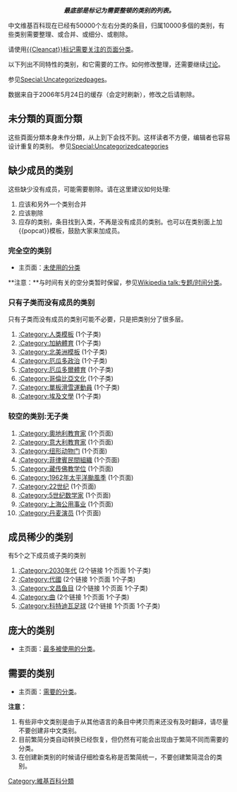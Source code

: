 <center>

***最底部是标记为需要整顿的类别的列表。***

</center>

中文维基百科现在已经有50000个左右分类的条目，归属10000多個的类别，有些类别需要整理、或合并、或细分、或剔除。

请使用[{{Cleancat}}标记需要关注的页面分类](https://zh.wikipedia.org/wiki/Template:Cleancat "wikilink")。

以下列出不同特性的类别，和它需要的工作。如何修改整理，还需要继续[讨论](https://zh.wikipedia.org/wiki/Wikipedia_talk:类别整理 "wikilink")。

参见[Special:Uncategorizedpages](https://zh.wikipedia.org/wiki/Special:Uncategorizedpages "wikilink")。

数据来自于2006年5月24日的缓存（会定时刷新），修改之后请剔除。

## 未分類的頁面分類

这些頁面分類本身未作分類，从上到下会找不到。这样读者不方便，编辑者也容易设计重复的类别。 参见[Special:Uncategorizedcategories](https://zh.wikipedia.org/wiki/Special:Uncategorizedcategories "wikilink")

## 缺少成员的类别

这些缺少没有成员，可能需要剔除。请在这里建议如何处理:

1.  应该和另外一个类别合并
2.  应该剔除
3.  应存的类别，条目找到入类，不再是没有成员的类别。也可以在类别面上加{{popcat}}模板，鼓励大家来加成员。

### 完全空的类别

  -
    主页面：[未使用的分类](https://zh.wikipedia.org/wiki/Special:Unusedcategories "wikilink")

**注意：**与时间有关的空分类暂时保留，参见[Wikipedia talk:专题/时间分类](https://zh.wikipedia.org/wiki/Wikipedia_talk:专题/时间分类 "wikilink")。

### 只有子类而没有成员的类别

只有子类而没有成员的类别可能不必要，只是把类别分了很多层。

1.  [:Category:人类模板](https://zh.wikipedia.org/wiki/Category:人类模板 "wikilink") (1个子类)
2.  [:Category:加納體育](https://zh.wikipedia.org/wiki/Category:加納體育 "wikilink") (1个子类)
3.  [:Category:北美洲模板](https://zh.wikipedia.org/wiki/Category:北美洲模板 "wikilink") (1个子类)
4.  [:Category:厄瓜多政治](https://zh.wikipedia.org/wiki/Category:厄瓜多政治 "wikilink") (1个子类)
5.  [:Category:厄瓜多爾體育](https://zh.wikipedia.org/wiki/Category:厄瓜多爾體育 "wikilink") (1个子类)
6.  [:Category:哥倫比亞文化](https://zh.wikipedia.org/wiki/Category:哥倫比亞文化 "wikilink") (1个子类)
7.  [:Category:單板滑雪運動員](https://zh.wikipedia.org/wiki/Category:單板滑雪運動員 "wikilink") (1个子类)
8.  [:Category:埃及文學](https://zh.wikipedia.org/wiki/Category:埃及文學 "wikilink") (1个子类)

### 较空的类别:无子类

1.  [:Category:奧地利教育家](https://zh.wikipedia.org/wiki/Category:奧地利教育家 "wikilink") (1个页面)
2.  [:Category:意大利教育家](https://zh.wikipedia.org/wiki/Category:意大利教育家 "wikilink") (1个页面)
3.  [:Category:纽形动物门](https://zh.wikipedia.org/wiki/Category:纽形动物门 "wikilink") (1个页面)
4.  [:Category:菲律賓民間組織](https://zh.wikipedia.org/wiki/Category:菲律賓民間組織 "wikilink") (1个页面)
5.  [:Category:藏传佛教学位](https://zh.wikipedia.org/wiki/Category:藏传佛教学位 "wikilink") (1个页面)
6.  [:Category:1962年太平洋颱風季](https://zh.wikipedia.org/wiki/Category:1962年太平洋颱風季 "wikilink") (1个页面)
7.  [:Category:22世纪](https://zh.wikipedia.org/wiki/Category:22世纪 "wikilink") (1个页面)
8.  [:Category:5世纪数学家](https://zh.wikipedia.org/wiki/Category:5世纪数学家 "wikilink") (1个页面)
9.  [:Category:上海公用事业](https://zh.wikipedia.org/wiki/Category:上海公用事业 "wikilink") (1个页面)
10. [:Category:丹麦演员](https://zh.wikipedia.org/wiki/Category:丹麦演员 "wikilink") (1个页面)

## 成员稀少的类别

有5个之下成员或子类的类别

1.  [:Category:2030年代](https://zh.wikipedia.org/wiki/Category:2030年代 "wikilink") (2个链接 1个页面 1个子类)
2.  [:Category:代國](https://zh.wikipedia.org/wiki/Category:代國 "wikilink") (2个链接 1个页面 1个子类)
3.  [:Category:文昌鱼目](https://zh.wikipedia.org/wiki/Category:文昌鱼目 "wikilink") (2个链接 1个页面 1个子类)
4.  [:Category:曲](https://zh.wikipedia.org/wiki/Category:曲 "wikilink") (2个链接 1个页面 1个子类)
5.  [:Category:科特迪瓦足球](https://zh.wikipedia.org/wiki/Category:科特迪瓦足球 "wikilink") (2个链接 1个页面 1个子类)

## 庞大的类别

  -
    主页面：[最多被使用的分类](https://zh.wikipedia.org/wiki/Special:Mostlinkedcategories "wikilink")。

## 需要的类别

  -
    主页面：[需要的分类](https://zh.wikipedia.org/wiki/Special:Wantedcategories "wikilink")。

**注意：**

1.  有些非中文类别是由于从其他语言的条目中拷贝而来还没有及时翻译，请尽量不要创建非中文类别。
2.  目前繁简分类自动转换已经恢复，但仍然有可能会出现由于繁简不同而需要的分类。
3.  在创建新类别的时候请仔细检查名称是否繁简统一，不要创建繁简混合的类别。

[Category:維基百科分類](https://zh.wikipedia.org/wiki/Category:維基百科分類 "wikilink")